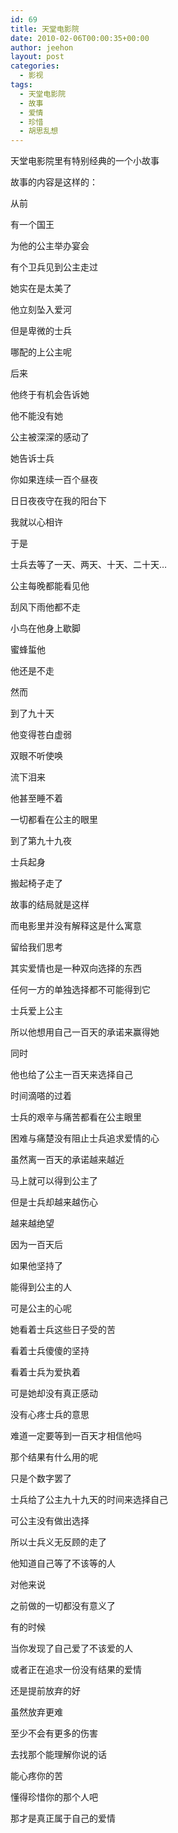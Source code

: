 ```yaml
---
id: 69
title: 天堂电影院
date: 2010-02-06T00:00:35+00:00
author: jeehon
layout: post
categories:
  - 影视
tags:
  - 天堂电影院
  - 故事
  - 爱情
  - 珍惜
  - 胡思乱想
---
```

天堂电影院里有特别经典的一个小故事
  
故事的内容是这样的：
  
从前
  
有一个国王
  
为他的公主举办宴会
  
有个卫兵见到公主走过
  
她实在是太美了
  
他立刻坠入爱河
  
但是卑微的士兵
  
哪配的上公主呢
  
后来
  
他终于有机会告诉她
  
他不能没有她
  
公主被深深的感动了
  
她告诉士兵
  
你如果连续一百个昼夜
  
日日夜夜守在我的阳台下
  
我就以心相许
  
于是
  
士兵去等了一天、两天、十天、二十天…
  
公主每晚都能看见他
  
刮风下雨他都不走
  
小鸟在他身上歇脚
  
蜜蜂蜇他
  
他还是不走
  
然而
  
到了九十天
  
他变得苍白虚弱
  
双眼不听使唤
  
流下泪来
  
他甚至睡不着
  
一切都看在公主的眼里
  
到了第九十九夜
  
士兵起身
  
搬起椅子走了<!--more-->

故事的结局就是这样
  
而电影里并没有解释这是什么寓意
  
留给我们思考
  
其实爱情也是一种双向选择的东西
  
任何一方的单独选择都不可能得到它
  
士兵爱上公主
  
所以他想用自己一百天的承诺来赢得她
  
同时
  
他也给了公主一百天来选择自己
  
时间滴嗒的过着
  
士兵的艰辛与痛苦都看在公主眼里
  
困难与痛楚没有阻止士兵追求爱情的心
  
虽然离一百天的承诺越来越近
  
马上就可以得到公主了
  
但是士兵却越来越伤心
  
越来越绝望
  
因为一百天后
  
如果他坚持了
  
能得到公主的人
  
可是公主的心呢
  
她看着士兵这些日子受的苦
  
看着士兵傻傻的坚持
  
看着士兵为爱执着
  
可是她却没有真正感动
  
没有心疼士兵的意思
  
难道一定要等到一百天才相信他吗
  
那个结果有什么用的呢
  
只是个数字罢了
  
士兵给了公主九十九天的时间来选择自己
  
可公主没有做出选择
  
所以士兵义无反顾的走了
  
他知道自己等了不该等的人
  
对他来说
  
之前做的一切都没有意义了
  
有的时候
  
当你发现了自己爱了不该爱的人
  
或者正在追求一份没有结果的爱情
  
还是提前放弃的好
  
虽然放弃更难
  
至少不会有更多的伤害
  
去找那个能理解你说的话
  
能心疼你的苦
  
懂得珍惜你的那个人吧
  
那才是真正属于自己的爱情